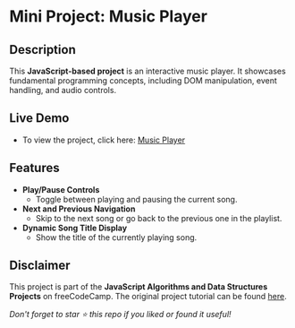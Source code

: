 # Mini Project: Music Player

## Description

This **JavaScript-based project** is an interactive music player. It showcases fundamental programming concepts, including DOM manipulation, event handling, and audio controls.

## Live Demo

-   To view the project, click here: [Music Player](https://quintin-dev.github.io/JavaScript-Mini_Project-Music_Player/)

## Features

-   **Play/Pause Controls**
    -   Toggle between playing and pausing the current song.
-   **Next and Previous Navigation**
    -   Skip to the next song or go back to the previous one in the playlist.
-   **Dynamic Song Title Display**
    -   Show the title of the currently playing song.

## Disclaimer

This project is part of the **JavaScript Algorithms and Data Structures Projects** on freeCodeCamp. The original project tutorial can be found [here](https://www.freecodecamp.org/learn/javascript-algorithms-and-data-structures-v8/).

_Don't forget to star ⭐ this repo if you liked or found it useful!_
